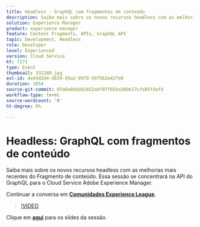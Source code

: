 ```yaml
---
title: Headless - GraphQL com fragmentos de conteúdo
description: Saiba mais sobre os novos recursos headless com as melhorias mais recentes do Fragmento de conteúdo. Essa sessão se concentrará na API do GraphQL para o Cloud Service Adobe Experience Manager. Esta sessão foi entregue como parte do evento Conteúdo do Adobe Developers Live.
solution: Experience Manager
product: experience manager
feature: Content Fragments, APIs, GraphQL API
topic: Development, Headless
role: Developer
level: Experienced
version: Cloud Service
kt: 7171
type: Event
thumbnail: 331280.jpg
exl-id: 4e43d3d4-db29-45a2-9979-59f562e427e0
duration: 1054
source-git-commit: 07a0a88da92652a6f07f65ba369e17cfe85fdafd
workflow-type: tm+mt
source-wordcount: '0'
ht-degree: 0%

---
```


# Headless: GraphQL com fragmentos de conteúdo

Saiba mais sobre os novos recursos headless com as melhorias mais recentes do Fragmento de conteúdo. Essa sessão se concentrará na API do GraphQL para o Cloud Service Adobe Experience Manager.

Continuar a conversa em **[Comunidades Experience League](https://adobe.ly/36Yd3v6)**.

>[!VIDEO](https://video.tv.adobe.com/v/331280/?quality=12&learn=on&hidetitle=true)

Clique em **[aqui](/help/adobe-developers-live/assets/headless-graphql-content-fragments.pdf)** para os slides da sessão.
